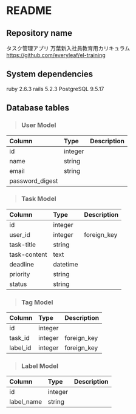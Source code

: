 # README

## Repository name
  タスク管理アプリ
  万葉新入社員教育用カリキュラム <https://github.com/everyleaf/el-training>

## System dependencies
  ruby 2.6.3
  rails 5.2.3
  PostgreSQL 9.5.17

## Database tables
>### User Model

| Column | Type | Description |
| :--- | :--- | :--- |
| id | integer | |
| name | string | |
| email | string | |
| password_digest | |

>### Task Model

| Column | Type | Description |
| :--- | :--- | :--- |
| id | integer | |
| user_id | integer | foreign_key |
| task-title | string | |
| task-content | text | |
| deadline | datetime | |
| priority | string | |
| status | string | |

>### Tag Model

| Column | Type | Description |
| :--- | :--- | :--- |
| id | integer | |
| task_id | integer | foreign_key |
| label_id | integer | foreign_key |

>### Label Model

| Column | Type | Description |
| :--- | :--- | :--- |
| id | integer | |
| label_name | string | |
